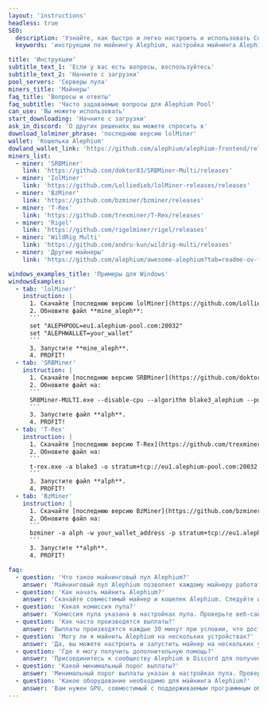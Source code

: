 ```yaml
---
layout: 'instructions'
headless: true
SEO:
  description: 'Узнайте, как быстро и легко настроить и использовать CoinMore Pool для майнинга Alephium. Подробные пошаговые инструкции помогут вам начать добычу криптовалюты прямо сейчас.'
  keywords: 'инструкции по майнингу Alephium, настройка майнинга Alephium, CoinMore Pool, руководство по майнингу, майнинг криптовалют, блокчейн, крипто майнинг, цифровой майнинг, безопасный майнинг, прибыльный майнинг'

title: 'Инструкции'
subtitle_text_1: 'Если у вас есть вопросы, воспользуйтесь'
subtitle_text_2: 'Начните с загрузки'
pool_servers: 'Серверы пула'
miners_title: 'Майнеры'
faq_title: 'Вопросы и ответы'
faq_subtitle: 'Часто задаваемые вопросы для Alephium Pool'
can_use: 'Вы можете использовать'
start_downloading: 'Начните с загрузки'
ask_in_discord: 'О других решениях вы можете спросить в'
download_lolminer_phrase: 'последнюю версию lolMiner'
wallet: 'Кошелька Alephium'
dowland_wallet_link: 'https://github.com/alephium/alephium-frontend/releases'
miners_list:
  - miner: 'SRBMiner'
    link: 'https://github.com/doktor83/SRBMiner-Multi/releases'
  - miner: 'IolMiner'
    link: 'https://github.com/Lolliedieb/lolMiner-releases/releases'
  - miner: 'BzMiner'
    link: 'https://github.com/bzminer/bzminer/releases'
  - miner: 'T-Rex'
    link: 'https://github.com/trexminer/T-Rex/releases'
  - miner: 'Rigel'
    link: 'https://github.com/rigelminer/rigel/releases'
  - miner: 'WildRig Multi'
    link: 'https://github.com/andru-kun/wildrig-multi/releases'
  - miner: 'Другие майнеры'
    link: 'https://github.com/alephium/awesome-alephium?tab=readme-ov-file#mining-software'

windows_examples_title: 'Примеры для Windows'
windowsExamples:
  - tab: 'lolMiner'
    instruction: |
      1. Скачайте [последнюю версию lolMiner](https://github.com/Lolliedieb/lolMiner-releases/releases) и распакуйте файлы.
      2. Обновите файл **mine_aleph**:
      ```
      set "ALEPHPOOL=eu1.alephium-pool.com:20032"
      set "ALEPHWALLET=your_wallet"
      ```
      3. Запустите **mine_aleph**.
      4. PROFIT!
  - tab: 'SRBMiner'
    instruction: |
      1. Скачайте [последнюю версию SRBMiner](https://github.com/doktor83/SRBMiner-Multi/releases) и распакуйте файлы.
      2. Обновите файл на:
      ```
      SRBMiner-MULTI.exe --disable-cpu --algorithm blake3_alephium --pool eu1.alephium-pool.com:20032 --wallet your_wallet_address
      ```
      3. Запустите файл **alph**.
      4. PROFIT!
  - tab: 'T-Rex'
    instruction: |
      1. Скачайте [последнюю версию T-Rex](https://github.com/trexminer/T-Rex/releases) и распакуйте файлы.
      2. Обновите файл на:
      ```
      t-rex.exe -a blake3 -o stratum+tcp://eu1.alephium-pool.com:20032 -u your_wallet_address -p x -w rig0
      ```
      3. Запустите файл **alph**.
      4. PROFIT!
  - tab: 'BzMiner'
    instruction: |
      1. Скачайте [последнюю версию BzMiner](https://github.com/bzminer/bzminer/releases) и распакуйте файлы.
      2. Обновите файл на:
      ```
      bzminer -a alph -w your_wallet_address -p stratum+tcp://eu1.alephium-pool.com:20032
      ```
      3. Запустите **alph**.
      4. PROFIT!

faq:
  - question: 'Что такое майнинговый пул Alephium?'
    answer: 'Майнинговый пул Alephium позволяет каждому майнеру работать независимо. Награда за блок идет только майнеру, который его нашел. Время поиска блока зависит от вашего хешрейта и удачи.'
  - question: 'Как начать майнить Alephium?'
    answer: 'Скачайте совместимый майнер и кошелек Alephium. Следуйте инструкциям для настройки и запуска майнера.'
  - question: 'Какая комиссия пула?'
    answer: 'Комиссия пула указана в настройках пула. Проверьте веб-сайт CoinMore Pool для получения актуальной информации.'
  - question: 'Как часто производятся выплаты?'
    answer: 'Выплаты производятся каждые 30 минут при условии, что достигнут минимальный порог выплаты.'
  - question: 'Могу ли я майнить Alephium на нескольких устройствах?'
    answer: 'Да, вы можете настроить и запустить майнер на нескольких устройствах, используя один и тот же адрес кошелька.'
  - question: 'Где я могу получить дополнительную помощь?'
    answer: 'Присоединитесь к сообществу Alephium в Discord для получения дополнительной помощи и поддержки от других майнеров.'
  - question: 'Какой минимальный порог выплаты?'
    answer: 'Минимальный порог выплаты указан в настройках пула. Проверьте веб-сайт CoinMore Pool для получения актуальной информации.'
  - question: 'Какое оборудование необходимо для майнинга Alephium?'
    answer: 'Вам нужен GPU, совместимый с поддерживаемым программным обеспечением для майнинга. Обратитесь к документации майнингового софта для конкретных требований к оборудованию.'
---
```

